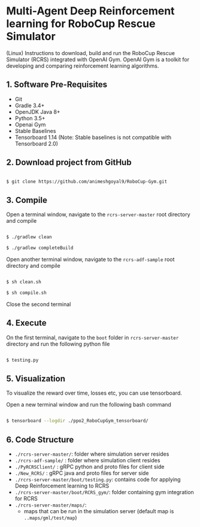 # Multi-Agent Deep Reinforcement learning for RoboCup Rescue Simulator
 
(Linux) Instructions to download, build and run the RoboCup Rescue Simulator (RCRS) integrated with OpenAI Gym. OpenAI Gym is a toolkit for developing and comparing reinforcement learning algorithms.

## 1. Software Pre-Requisites

* Git
* Gradle 3.4+
* OpenJDK Java 8+
* Python 3.5+
* Openai Gym
* Stable Baselines
* Tensorboard 1.14 (Note: Stable baselines is not compatible with Tensorboard 2.0) 

## 2. Download project from GitHub

```bash

$ git clone https://github.com/animeshgoyal9/RoboCup-Gym.git

``` 

## 3. Compile

Open a terminal window, navigate to the `rcrs-server-master` root directory and compile 

```bash 

$ ./gradlew clean

$ ./gradlew completeBuild

```

Open another terminal window, navigate to the `rcrs-adf-sample` root directory and compile 

```bash 

$ sh clean.sh

$ sh compile.sh

```

Close the second terminal

## 4. Execute

On the first terminal, navigate to the `boot` folder in  `rcrs-server-master` directory and run the following python file 

```bash

$ testing.py

``` 

## 5. Visualization

To visualize the reward over time, losses etc, you can use tensorboard. 

Open a new terminal window and run the following bash command

```bash

$ tensorboard --logdir ./ppo2_RoboCupGym_tensorboard/

``` 

## 6. Code Structure

- `./rcrs-server-master/`: folder where simulation server resides
- `./rcrs-adf-sample/`   : folder where simulation client resides
- `./PyRCRSClient/`      : gRPC python and proto files for client side 
- `./New_RCRS/`          : gRPC java and proto files for server side
- `./rcrs-server-master/boot/testing.py`: contains code for applying Deep Reinforcement learning to RCRS
- `./rcrs-server-master/boot/RCRS_gym/`: folder containing gym integration for RCRS
- `./rcrs-server-master/maps/`: 
   - maps that can be run in the simulation server (default map is `..maps/gml/test/map`)








